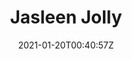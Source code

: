 ---
title: "Jasleen Jolly"
date: 2021-01-20T00:40:57Z
position : 'Researcher'
description : "Jasleen contributed to the concepts of Apps on brainlife.io relating to the visual system. After working with the brainlife.io team, Jasleen became a senior clinical research fellow specializing in eye disease at the University of Oxford."
image : '/images/avatar/Jasleen.jpg'
tags : ['alumni']
draft: false

---